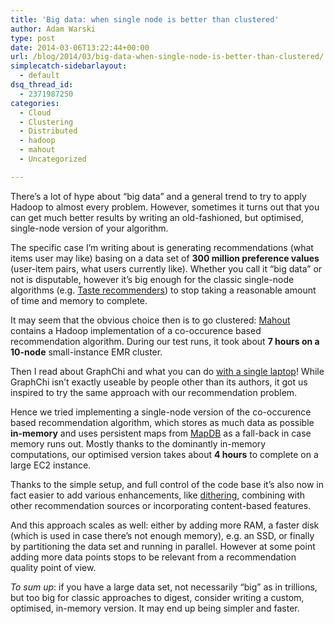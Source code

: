 ```yaml
---
title: 'Big data: when single node is better than clustered'
author: Adam Warski
type: post
date: 2014-03-06T13:22:44+00:00
url: /blog/2014/03/big-data-when-single-node-is-better-than-clustered/
simplecatch-sidebarlayout:
  - default
dsq_thread_id:
  - 2371987250
categories:
  - Cloud
  - Clustering
  - Distributed
  - hadoop
  - mahout
  - Uncategorized

---
```

There’s a lot of hype about “big data” and a general trend to try to apply Hadoop to almost every problem. However, sometimes it turns out that you can get much better results by writing an old-fashioned, but optimised, single-node version of your algorithm.

The specific case I’m writing about is generating recommendations (what items user may like) basing on a data set of **300 million preference values** (user-item pairs, what users currently like). Whether you call it “big data” or not is disputable, however it’s big enough for the classic single-node algorithms (e.g. [Taste recommenders][1]) to stop taking a reasonable amount of time and memory to complete.

It may seem that the obvious choice then is to go clustered: [Mahout][2] contains a Hadoop implementation of a co-occurence based recommendation algorithm. During our test runs, it took about **7 hours on a 10-node** small-instance EMR cluster.

Then I read about GraphChi and what you can do [with a single laptop][3]! While GraphChi isn’t exactly useable by people other than its authors, it got us inspired to try the same approach with our recommendation problem.

Hence we tried implementing a single-node version of the co-occurence based recommendation algorithm, which stores as much data as possible **in-memory** and uses persistent maps from [MapDB][4] as a fall-back in case memory runs out. Mostly thanks to the dominantly in-memory computations, our optimised version takes about **4 hours** to complete on a large EC2 instance. 

Thanks to the simple setup, and full control of the code base it’s also now in fact easier to add various enhancements, like [dithering][5], combining with other recommendation sources or incorporating content-based features.

And this approach scales as well: either by adding more RAM, a faster disk (which is used in case there’s not enough memory), e.g. an SSD, or finally by partitioning the data set and running in parallel. However at some point adding more data points stops to be relevant from a recommendation quality point of view.

_To sum up_: if you have a large data set, not necessarily “big” as in trillions, but too big for classic approaches to digest, consider writing a custom, optimised, in-memory version. It may end up being simpler and faster.

 [1]: https://cwiki.apache.org/confluence/display/MAHOUT/Recommender+Documentation
 [2]: https://mahout.apache.org/
 [3]: http://www.technologyreview.com/news/428497/your-laptop-can-now-analyze-big-data/?nlid=nldly&nld=2012-07-17
 [4]: http://www.mapdb.org/
 [5]: http://parleys.com/play/529e2ecbe4b0e619540cc3e9
